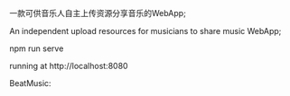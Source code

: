 一款可供音乐人自主上传资源分享音乐的WebApp;

An independent upload resources for musicians to share music WebApp;

npm run serve

running at http://localhost:8080

BeatMusic:

